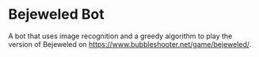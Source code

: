 # Bejeweled Bot
A bot that uses image recognition and a greedy algorithm to play the version of Bejeweled on https://www.bubbleshooter.net/game/bejeweled/.
